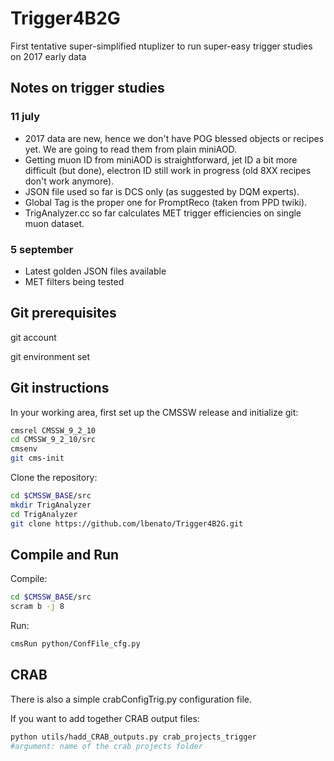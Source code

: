 # Trigger4B2G
First tentative super-simplified ntuplizer to run super-easy trigger studies on 2017 early data

## Notes on trigger studies
### 11 july
* 2017 data are new, hence we don't have POG blessed objects or recipes yet. We are going to read them from plain miniAOD.
* Getting muon ID from miniAOD is straightforward, jet ID a bit more difficult (but done), electron ID still work in progress (old 8XX recipes don't work anymore).
* JSON file used so far is DCS only (as suggested by DQM experts).
* Global Tag is the proper one for PromptReco (taken from PPD twiki).
* TrigAnalyzer.cc so far calculates MET trigger efficiencies on single muon dataset.
### 5 september
* Latest golden JSON files available
* MET filters being tested

## Git prerequisites
git account

git environment set

## Git instructions

In your working area, first set up the CMSSW release and initialize git:
```bash
cmsrel CMSSW_9_2_10
cd CMSSW_9_2_10/src
cmsenv
git cms-init
```

Clone the repository:

```bash
cd $CMSSW_BASE/src
mkdir TrigAnalyzer
cd TrigAnalyzer
git clone https://github.com/lbenato/Trigger4B2G.git
```

## Compile and Run

Compile:
```bash
cd $CMSSW_BASE/src
scram b -j 8
```

Run:
```bash
cmsRun python/ConfFile_cfg.py
```

## CRAB
There is also a simple crabConfigTrig.py configuration file.

If you want to add together CRAB output files:
```bash
python utils/hadd_CRAB_outputs.py crab_projects_trigger
#argument: name of the crab projects folder
```
